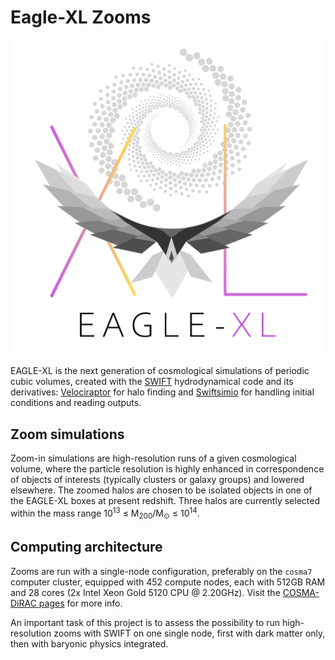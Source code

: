 Eagle-XL Zooms
==========
![EAGLE-XL Logo](./xl-logo-light-crop.png)

EAGLE-XL is the next generation of cosmological simulations of periodic cubic volumes, created with the [SWIFT](https://github.com/SWIFTSIM) 
hydrodynamical code and its derivatives: [Velociraptor](https://github.com/SWIFTSIM/velociraptor-python) for halo finding 
and [Swiftsimio](https://github.com/SWIFTSIM/swiftsimio) for handling initial conditions and reading outputs.

Zoom simulations
------------
Zoom-in simulations are high-resolution runs of a given cosmological volume, where the particle resolution is highly
enhanced in correspondence of objects of interests (typically clusters or galaxy groups) and lowered elsewhere.
The zoomed halos are chosen to be isolated objects in one of the EAGLE-XL boxes at present redshift. Three halos
are currently selected within the mass range   10<sup>13</sup> &leq; M<sub>200</sub>/M<sub>&odot;</sub> &leq; 10<sup>14</sup>.

Computing architecture
------------
Zooms are run with a single-node configuration, preferably on the `cosma7` computer cluster, equipped with 
452 compute nodes, each with 512GB RAM and 28 cores (2x Intel Xeon Gold 5120 CPU @ 2.20GHz). Visit the [COSMA-DiRAC pages](https://www.dur.ac.uk/icc/cosma/)
for more info.

An important task of this project is to assess the possibility to run high-resolution zooms with SWIFT on one single node,
first with dark matter only, then with baryonic physics integrated.